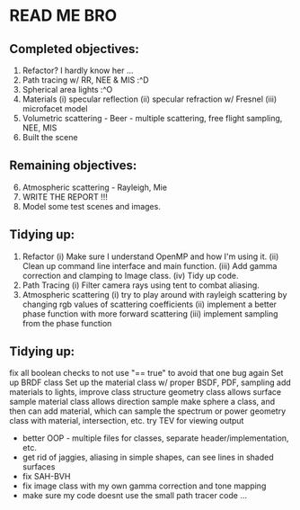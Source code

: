 # READ ME BRO

## Completed objectives:
1. Refactor? I hardly know her ...
2. Path tracing w/ RR, NEE & MIS :^D
3. Spherical area lights :^O
4. Materials
    (i) specular reflection
    (ii) specular refraction w/ Fresnel
    (iii) microfacet model
5. Volumetric scattering - Beer - multiple scattering, free flight sampling, NEE, MIS
7. Built the scene

## Remaining objectives:
6. Atmospheric scattering - Rayleigh, Mie
8. WRITE THE REPORT !!!
9. Model some test scenes and images.

## Tidying up:
1. Refactor
    (i) Make sure I understand OpenMP and how I'm using it.
    (ii) Clean up command line interface and main function.
    (iii) Add gamma correction and clamping to Image class.
    (iv) Tidy up code.
2. Path Tracing
    (i) Filter camera rays using tent to combat aliasing.
6. Atmospheric scattering
    (i) try to play around with rayleigh scattering by changing rgb values of scattering coefficients
    (ii) implement a better phase function with more forward scattering
    (iii) implement sampling from the phase function





## Tidying up:
fix all boolean checks to not use "== true" to avoid that one bug again
Set up BRDF class
Set up the material class w/ proper BSDF, PDF, sampling
add materials to lights, improve class structure
geometry class allows surface sample
material class allows direction sample
make sphere a class, and then can add material, which can sample the spectrum or power
geometry class with material, intersection, etc.
try TEV for viewing output
* better OOP - multiple files for classes, separate header/implementation, etc.
* get rid of jaggies, aliasing in simple shapes, can see lines in shaded surfaces
* fix SAH-BVH
* fix image class with my own gamma correction and tone mapping
* make sure my code doesnt use the small path tracer code ...
